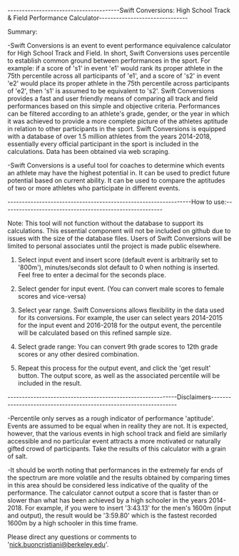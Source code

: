 ---------------------------------------Swift Conversions: High School Track & Field Performance Calculator-------------------------------

Summary:

-Swift Conversions is an event to event performance equivalence calculator for High School Track and Field. 
In short, Swift Conversions uses percentile to establish common ground between performances in the sport. For example: if a score of 
's1' in event 'e1' would rank its proper athlete in the 75th percentile across all participants of 'e1', and a score of 's2' in event 
'e2' would place its proper athlete in the 75th percentile across participants of 'e2', then 's1' is assumed to be equivalent to 's2'. 
Swift Conversions provides a fast and user friendly means of comparing all track and field performances based on this simple and 
objective criteria. Performances can be filtered according to an athlete's grade, gender, or the year in which it was achieved to 
provide a more complete picture of the athletes aptitude in relation to other participants in the sport. Swift Conversions is equipped 
with a database of over 1.5 million athletes from the years 2014-2018, essentially every official participant in the sport is included 
in the calculations. Data has been obtained via web scraping.

-Swift Conversions is a useful tool for coaches to determine which events an athlete may have the highest potential in. It can be 
used to predict future potential based on current ability. It can be used to compare the aptitudes of two or more athletes who 
participate in different events.

----------------------------------------------------------------How to use:--------------------------------------------------------

Note: This tool will not function without the database to support its calculations. This essential component will not be included on 
github due to issues with the size of the database files. Users of Swift Conversions will be limited to personal associates until the 
project is made public elsewhere. 

1. Select input event and insert score (default event is arbitrarily set to '800m'), minutes/seconds slot default to 0 when 
nothing is inserted. Feel free to enter a decimal for the seconds place. 

2. Select gender for input event. (You can convert male scores to female scores and vice-versa)

3. Select year range. Swift Conversions allows flexibility in the data used for its conversions. For example,
the user can select years 2014-2015 for the input event and 2016-2018 for the output event, the percentile will be calculated based 
on this refined sample size. 

4. Select grade range: You can convert 9th grade scores to 12th grade scores or any other desired combination.

5. Repeat this process for the output event, and click the 'get result' button. The output score, as well as the associated percentile 
will be included in the result. 

-----------------------------------------------------------Disclaimers------------------------------------------------------------------


-Percentile only serves as a rough indicator of performance 'aptitude'. Events are assumed to be equal when in reality they are not.
It is expected, however, that the various events in high school track and field are similarly accessible and no particular event 
attracts a more motivated or naturally gifted crowd of participants. Take the results of this calculator with a grain of salt. 

-It should be worth noting that performances in the extremely far ends of the spectrum are more volatile and the results obtained 
by comparing times in this area should be considered less indicative of the quality of the performance. The calculator cannot output a 
score that is faster than or slower than what has been achieved by a high schooler in the years 2014-2018. 
For example, if you were to insert '3:43.13' for the men's 1600m (input and output), the result would be '3:59.80' which is the fastest 
recorded 1600m by a high schooler in this time frame.


Please direct any questions or comments to 'nick.buoncristiani@berkeley.edu'. 


